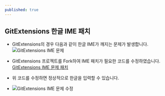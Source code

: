 ```yaml
---
published: true
---
```

## GitExtensions 한글 IME 패치

- GitExtensions의 경우 다음과 같이 한글 IME가 깨지는 문제가 발생합니다.
 ![GitExtensions IME 문제]({{site.baseurl}}/assets/gitextensions_ime_problem.png)

- GitExtensions 프로젝트를 Fork하여 IME 패치가 필요한 코드를 수정하였습니다.
 [GitExtensions IME 문제 패치](https://github.com/gitextensions/gitextensions/compare/release/2.49...rossheo:release/ime-patch)
 
- 위 코드를 수정하면 정상적으로 한글을 입력할 수 있습니다.
 - ![GitExtensions IME 문제 수정]({{site.baseurl}}/assets/gitextensions_ime_problem_fixed.png)
